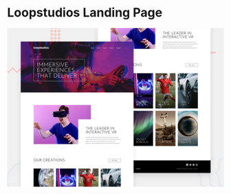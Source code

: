 # Loopstudios Landing Page

![Design preview for the Loopstudios landing page site Frontend Mentor challenge](./src/assets/shared/desktop-preview.jpg)
